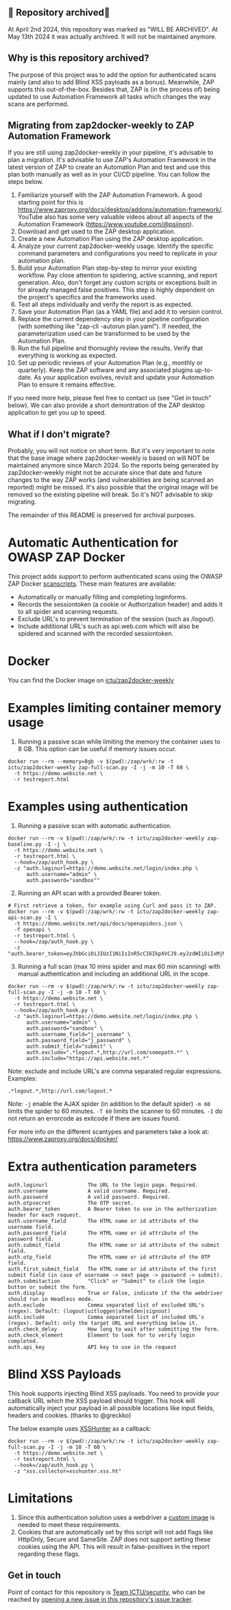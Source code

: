 ## 🚨 Repository archived🚨

At April 2nd 2024, this repository was marked as "WILL BE ARCHIVED". At May 13th 2024 it was actually archived. It will not be maintained anymore.

## Why is this repository archived?

The purpose of this project was to add the option for authenticated scans mainly (and also to add Blind XSS payloads as a bonus). Meanwhile, ZAP supports this out-of-the-box. Besides that, ZAP is (in the process of) being updated to use Automation Framework all tasks which changes the way scans are performed.

## Migrating from zap2docker-weekly to ZAP Automation Framework

If you are still using zap2docker-weekly in your pipeline, it's advisable to plan a migration. It's advisable to use ZAP's Automation Framework in the latest version of ZAP to create an Automation Plan and test and use this plan both manually as well as in your CI/CD pipeline. You can follow the steps below.

1. Familiarize yourself with the ZAP Automation Framework. A good starting point for this is https://www.zaproxy.org/docs/desktop/addons/automation-framework/. YouTube also has some very valuable videos about all aspects of the Automation Framework (https://www.youtube.com/@psiinon).
2. Download and get used to the ZAP desktop application.
3. Create a new Automation Plan using the ZAP desktop application.
4. Analyze your current zap2docker-weekly usage. Identify the specific command parameters and configurations you need to replicate in your automation plan.
5. Build your Automation Plan step-by-step to mirror your existing workflow. Pay close attention to spidering, active scanning, and report generation. Also, don't forget any custom scripts or exceptions built in for already managed false positives. This step is highly dependent on the project's specifics and the frameworks used.
6. Test all steps individually and verify the report is as expected.
7. Save your Automation Plan (as a YAML file) and add it to version control.
8. Replace the current dependency step in your pipeline configuration (with something like "zap-cli -autorun plan.yaml"). If needed, the parameterization used can be transformed to be used by the Automation Plan.
9. Run the full pipeline and thoroughly review the results. Verify that everything is working as expected.
10. Set up periodic reviews of your Automation Plan (e.g., monthly or quarterly). Keep the ZAP software and any associated plugins up-to-date. As your application evolves, revisit and update your Automation Plan to ensure it remains effective.

If you need more help, please feel free to contact us (see "Get in touch" below). We can also provide a short demontration of the ZAP desktop application to get you up to speed.

## What if I don't migrate?

Probably, you will not notice on short term. But it's very important to note that the base image where zap2docker-weekly is based on will NOT be maintained anymore since March 2024. So the reports being generated by zap2docker-weekly might not be accurate since that date and future changes to the way ZAP works (and vulnerabilities are being scanned an reported) might be missed. It's also possible that the original image will be removed so the existing pipeline will break. So it's NOT advisable to skip migrating.

The remainder of this README is preserved for archival purposes.

# Automatic Authentication for OWASP ZAP Docker

This project adds support to perform authenticated scans using the OWASP ZAP Docker [scanscripts](https://www.zaproxy.org/docs/docker/). These main features are available:

- Automatically or manually filling and completing loginforms.
- Records the sessiontoken (a cookie or Authorization header) and adds it to all spider and scanning requests.
- Exclude URL's to prevent termination of the session (such as /logout).
- Include additional URL's such as api.web.com which will also be spidered and scanned with the recorded sessiontoken.

# Docker

You can find the Docker image on [ictu/zap2docker-weekly](https://hub.docker.com/r/ictu/zap2docker-weekly)

# Examples limiting container memory usage

1. Running a passive scan while limiting the memory the container uses to 8 GB. This option can be useful if memory issues occur.
```
docker run --rm --memory=8gb -v $(pwd):/zap/wrk/:rw -t ictu/zap2docker-weekly zap-full-scan.py -I -j -m 10 -T 60 \
  -t https://demo.website.net \
  -r testreport.html
```

# Examples using authentication

1. Running a passive scan with automatic authentication.
```
docker run --rm -v $(pwd):/zap/wrk/:rw -t ictu/zap2docker-weekly zap-baseline.py -I -j \
  -t https://demo.website.net \
  -r testreport.html \
  --hook=/zap/auth_hook.py \
  -z "auth.loginurl=https://demo.website.net/login/index.php \
      auth.username="admin" \
      auth.password="sandbox""
```

2. Running an API scan with a provided Bearer token.
```
# First retrieve a token, for example using Curl and pass it to ZAP.
docker run --rm -v $(pwd):/zap/wrk/:rw -t ictu/zap2docker-weekly zap-api-scan.py -I \
  -t https://demo.website.net/api/docs/openapidocs.json \
  -f openapi \
  -r testreport.html \
  --hook=/zap/auth_hook.py \
  -z "auth.bearer_token=eyJhbGciOiJIUzI1NiIsInR5cCI6IkpXVCJ9.eyJzdWIiOiIxMjM0NTY3ODkwIiwibmFtZSI6IkpvaG4gRG9lIiwiaWF0IjoxNTE2MjM5MDIyfQ.SflKxwRJSMeKKF2QT4fwpMeJf36POk6yJV_adQssw5c"
```

3. Running a full scan (max 10 mins spider and max 60 min scanning) with manual authentication and including an additional URL in the scope.
```
docker run --rm -v $(pwd):/zap/wrk/:rw -t ictu/zap2docker-weekly zap-full-scan.py -I -j -m 10 -T 60 \
  -t https://demo.website.net \
  -r testreport.html \
  --hook=/zap/auth_hook.py \
  -z "auth.loginurl=https://demo.website.net/login/index.php \
      auth.username="admin" \
      auth.password="sandbox" \
      auth.username_field="j_username" \
      auth.password_field="j_password" \
      auth.submit_field="submit" \
      auth.exclude=".*logout.*,http://url.com/somepath.*" \
      auth.include="https://api.website.net.*"
```

Note: exclude and include URL's are comma separated regular expressions. Examples:
```
.*logout.*,http://url.com/logout.*
```

Note: 
`-j` enable the AJAX spider (in addition to the default spider)
`-m 60` limits the spider to 60 minutes. 
`-T 60` limits the scanner to 60 minutes.
`-I` do not return an errorcode as exitcode if there are issues found.

For more info on the different scantypes and parameters take a look at: https://www.zaproxy.org/docs/docker/

# Extra authentication parameters

```
auth.loginurl             The URL to the login page. Required.
auth.username             A valid username. Required.
auth.password             A valid password. Required.
auth.otpsecret            The OTP secret.
auth.bearer_token         A Bearer token to use in the authorization header for each request.
auth.username_field       The HTML name or id attribute of the username field.
auth.password_field       The HTML name or id attribute of the password field.
auth.submit_field         The HTML name or id attribute of the submit field.
auth.otp_field            The HTML name or id attribute of the OTP field.
auth.first_submit_field   The HTML name or id attribute of the first submit field (in case of username -> next page -> password -> submit).
auth.submitaction         "Click" or "Submit" to click the login button or submit the form.
auth.display              True or False, indicate if the the webdriver should run in Headless mode.
auth.exclude              Comma separated list of excluded URL's (regex). Default: (logout|uitloggen|afmelden|signout)
auth.include              Comma separated list of included URL's (regex). Default: only the target URL and everything below it.
auth.check_delay          How long to wait after submitting the form.
auth.check_element        Element to look for to verify login completed.
auth.api_key              API key to use in the request
```

# Blind XSS Payloads

This hook supports injecting Blind XSS payloads. You need to provide your callback URL which the XSS payload should trigger. This hook will automatically inject your payload in all possible locations like input fields, headers and cookies. (thanks to @greckko)

The below example uses [XSSHunter](https://xsshunter.com/) as a callback:

```
docker run --rm -v $(pwd):/zap/wrk/:rw -t ictu/zap2docker-weekly zap-full-scan.py -I -j -m 10 -T 60 \
  -t https://demo.website.net \
  -r testreport.html \
  --hook=/zap/auth_hook.py \
  -z "xss.collector=xsshunter.xss.ht"
```

# Limitations
1. Since this authentication solution uses a webdriver a [custom image](https://hub.docker.com/repository/docker/ictu/zap2docker-weekly) is needed to meet these requirements.
2. Cookies that are automatically set by this script will not add flags like HttpOnly, Secure and SameSite. ZAP does not support setting these cookies using the API. This will result in false-positives in the report regarding these flags.

## Get in touch
Point of contact for this repository is [Team ICTU/security](https://github.com/orgs/ICTU/teams/security), who can be reached by [opening a new issue in this repository's issue tracker](https://github.com/ICTU/zap2docker-auth-weekly/issues/new).
